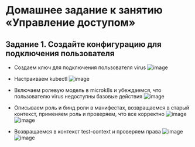 # Домашнее задание к занятию «Управление доступом»

## Задание 1. Создайте конфигурацию для подключения пользователя

- Создаем ключ для подключения пользователя virus
  ![image](https://github.com/user-attachments/assets/f136c230-48d0-4bb1-b424-ba1cb2f8a19c)

- Настраиваем kubectl
  ![image](https://github.com/user-attachments/assets/00da6fd2-5b2c-4d1d-abc5-e85cfe0ed696)

- Включаем ролевую модель в microk8s и убеждаемся, что пользователю virus недоступны базовые действия
  ![image](https://github.com/user-attachments/assets/2fb85fd7-6dd4-4696-b834-d9d6244b52e9)

- Описываем роль и бинд роли в манифестах, возвращаемся в старый контекст, применяем роль и проверяем, что все корректно
  ![image](https://github.com/user-attachments/assets/b78e9e1e-bc4a-433e-8bf5-288118187cb9)
  ![image](https://github.com/user-attachments/assets/eab8e2b6-a802-4e1b-803a-edd67981825c)

- Возвращаемся в контекст test-context и проверяем права
  ![image](https://github.com/user-attachments/assets/0ebfceae-cbf1-4c1a-bcec-f19f54c3b027)
  ![image](https://github.com/user-attachments/assets/d25db9ac-568f-44d8-bf79-628c8c79c2e5)
